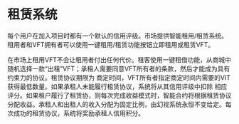 # 租赁系统

每个用户在加入项目时都有一个默认的信用评级。市场提供智能租用/租赁系统。租用者和VFT拥有者可以使用一键租用/租赁功能按钮立即租用或租赁VFT。

在市场上租用VFT不会让租用者付出任何代价。租客使用一键租借功能，从商城中随机选择一款“出租”VFT；承租人需要同意VFT所有者的条款，然后才能成为具有约束力的协议。租赁协议期限为 商定时间，VFT所有者指定商定时间内需要的VIT获得最低数量。如果承租人未能履行租赁协议，系统将从其信用评级中扣除 相应评分。如果租户履行了租赁协，则每次完成收益模式时，智能合约将根据租赁协议分配收益。承租人和出租人的收入分配为固定比例，由幻视系统永恒不变给定。每次成功的租赁协议，系统将奖励承租人信用积分。
